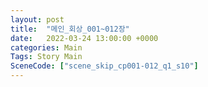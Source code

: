 ```yaml
---
layout: post
title:  "메인_회상_001~012장"
date:   2022-03-24 13:00:00 +0000
categories: Main
Tags: Story Main
SceneCode: ["scene_skip_cp001-012_q1_s10"]
---
```

